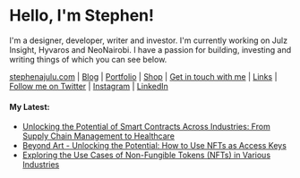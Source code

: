   <!-- Hello there! Feel free to make this your own but kindly don't use my data. Attributions are welcomed & appreciated --> 

# Hello, I'm Stephen!

I'm a designer, developer, writer and investor. I'm currently working on Julz Insight, Hyvaros and NeoNairobi. I have a passion for building, investing and writing things of which you can see below.

[stephenajulu.com](https://stephenajulu.com) | [Blog](https://stephenajulu.com/blog) | [Portfolio](https://stephenajulu.com/portfolio) | [Shop](https://stephenajulu.com/store) | [Get in touch with me](https://stephenajulu.com/contact) | [Links](https://stephenajulu.com/links) | [Follow me on Twitter](https://twitter.com/stephenajulu) | [Instagram](https://instagram.com/stephenajulu) | [LinkedIn](https://linkedin.com/in/stephenajulu)

#### My Latest:

<!-- BLOG-POST-LIST:START -->
- [Unlocking the Potential of Smart Contracts Across Industries: From Supply Chain Management to Healthcare](https://stephenajulu.com/blog/unlocking-the-potential-of-smart-contracts-across-industries-from-supply-chain-management-to-healthcare/)
- [Beyond Art - Unlocking the Potential: How to Use NFTs as Access Keys](https://stephenajulu.com/blog/beyond-art-unlocking-the-potential-how-to-use-nfts-as-access-keys/)
- [Exploring the Use Cases of Non-Fungible Tokens &lpar;NFTs&rpar; in Various Industries](https://stephenajulu.com/blog/exploring-the-use-cases-of-non-fungible-tokens-nfts-in-various-industries/)
<!-- BLOG-POST-LIST:END -->

